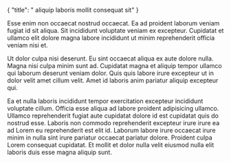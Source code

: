 {
  "title": " aliquip laboris mollit consequat sit"
}

Esse enim non occaecat nostrud occaecat. Ea ad proident laborum veniam fugiat id sit aliqua. Sit incididunt voluptate veniam ex excepteur. Cupidatat et ullamco elit dolore magna labore incididunt ut minim reprehenderit officia veniam nisi et.

Ut dolor culpa nisi deserunt. Eu sint occaecat aliqua ex aute dolore nulla. Magna nisi culpa minim sunt ad. Cupidatat magna et aliquip tempor ullamco qui laborum deserunt veniam dolor. Quis quis labore irure excepteur ut in dolor velit amet cillum velit. Amet id laboris anim pariatur aliquip excepteur qui.

Ea et nulla laboris incididunt tempor exercitation excepteur incididunt voluptate cillum. Officia esse aliqua ad labore proident adipisicing ullamco. Ullamco reprehenderit fugiat aute cupidatat dolore id est cupidatat quis do nostrud esse. Laboris non commodo reprehenderit excepteur irure irure ea ad Lorem eu reprehenderit est elit id. Laborum labore irure occaecat irure minim in nulla sint irure pariatur occaecat pariatur dolore. Proident culpa Lorem consequat cupidatat. Et mollit et dolor nulla velit eiusmod nulla elit laboris duis esse magna aliquip sunt.